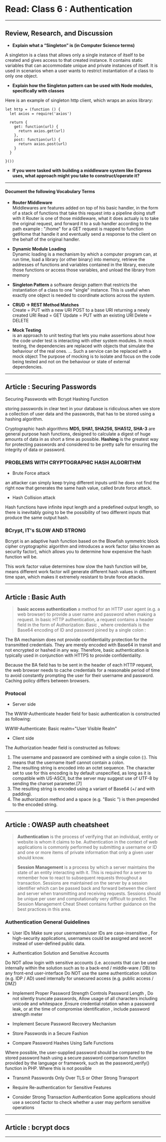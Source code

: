 # Read: Class 6 : Authentication

- - -

## Review, Research, and Discussion


* **Explain what a “Singleton” is (in Computer Science terms)**

A singleton is a class that allows only a single instance of itself to be created and gives access to that created instance. It contains static variables that can accommodate unique and private instances of itself. It is used in scenarios when a user wants to restrict instantiation of a class to only one object.

* **Explain how the Singleton pattern can be used with Node modules, specifically with classes**

Here is an example of singleton http client, which wraps an axios library:
```
let http = (function () {
  let axios = require('axios')

  return {
    get: function(url) {
      return axios.get(url)
    },
    post: function(url) {
      return axios.post(url)
    }
  }

}())
```

* **If you were tasked with building a middleware system like Express uses, what approach might you take to construct/operate it?**

- - -

#### Document the following Vocabulary Terms

* **Router Middleware**     
 Middlewares are features added on top of his basic handler, in the form of a stack of functions that take this request into a pipeline doing stuff with it
Router is one of those middleware, what it does actualy is to take the original request, and forward it to a sub handler according to the path example : "/home" for a GET request is mapped to function getHome that handle it and eventually send a response to the client on the behalf of the original handler.

* **Dynamic Module Loading**       
Dynamic loading is a mechanism by which a computer program can, at run time, load a library (or other binary) into memory, retrieve the addresses of functions and variables contained in the library, execute those functions or access those variables, and unload the library from memory

* **Singleton Pattern** 
     a software design pattern that restricts the instantiation of a class to one "single" instance. This is useful when exactly one object is needed to coordinate actions across the system.

* **CRUD -> REST Method Matches**     
Create = PUT with a new URI
         POST to a base URI returning a newly created URI
Read   = GET
Update = PUT with an existing URI
Delete = DELETE

* **Mock Testing**    
is an approach to unit testing that lets you make assertions about how the code under test is interacting with other system modules. In mock testing, the dependencies are replaced with objects that simulate the behaviour of the real ones. ... Such a service can be replaced with a mock object The purpose of mocking is to isolate and focus on the code being tested and not on the behaviour or state of external dependencies.

- - - 

## Article : Securing Passwords

Securing Passwords with Bcrypt Hashing Function

storing passwords in clear text in your database is ridiculous.when we store a collection of user data and the passwords, that has to be stored using a hashing algorithm.

Cryptographic hash algorithms **MD5, SHA1, SHA256, SHA512, SHA-3** are general purpose hash functions, designed to calculate a digest of huge amounts of data in as short a time as possible. **Hashing** is the greatest way for protecting passwords and considered to be pretty safe for ensuring the integrity of data or password.

### PROBLEMS WITH CRYPTOGRAPHIC HASH ALGORITHM

* Brute Force attack   

an attacker can simply keep trying different inputs until he does not find the right now that generates the same hash value, called brute force attack. 

* Hash Collision attack 

Hash functions have infinite input length and a predefined output length, so there is inevitably going to be the possibility of two different inputs that produce the same output hash.

### BCrypt, IT's SLOW AND STRONG

Bcrypt is an adaptive hash function based on the Blowfish symmetric block cipher cryptographic algorithm and introduces a work factor (also known as security factor), which allows you to determine how expensive the hash function will be.

This work factor value determines how slow the hash function will be, means different work factor will generate different hash values in different time span, which makes it extremely resistant to brute force attacks.  

--- 

## Article : Basic Auth

> **basic access authentication** a method for an HTTP user agent (e.g. a web browser) to provide a user name and password when making a request. In basic HTTP authentication, a request contains a header field in the form of Authorization: Basic <credentials>, where credentials is the Base64 encoding of ID and password joined by a single colon :


The BA mechanism does not provide confidentiality protection for the transmitted credentials. They are merely encoded with Base64 in transit and not encrypted or hashed in any way. Therefore, basic authentication is typically used in conjunction with HTTPS to provide confidentiality.

Because the BA field has to be sent in the header of each HTTP request, the web browser needs to cache credentials for a reasonable period of time to avoid constantly prompting the user for their username and password. Caching policy differs between browsers.

### Protocol

* Server side

The WWW-Authenticate header field for basic authentication is constructed as following:

WWW-Authenticate: Basic realm="User Visible Realm"

* Client side

The Authorization header field is constructed as follows:
1. The username and password are combined with a single colon (:). This means that the username itself cannot contain a colon.
2. The resulting string is encoded into an octet sequence. The character set to use for this encoding is by default unspecified, as long as it is compatible with US-ASCII, but the server may suggest use of UTF-8 by sending the charset parameter.[7]
3. The resulting string is encoded using a variant of Base64 (+/ and with padding).
4. The authorization method and a space (e.g. "Basic ") is then prepended to the encoded string.

- - - 
## Article : OWASP auth cheatsheet

> **Authentication** is the process of verifying that an individual, entity or website is whom it claims to be. Authentication in the context of web applications is commonly performed by submitting a username or ID and one or more items of private information that only a given user should know.

> **Session Management** is a process by which a server maintains the state of an entity interacting with it. This is required for a server to remember how to react to subsequent requests throughout a transaction. Sessions are maintained on the server by a session identifier which can be passed back and forward between the client and server when transmitting and receiving requests. Sessions should be unique per user and computationally very difficult to predict. The Session Management Cheat Sheet contains further guidance on the best practices in this area.


### Authentication General Guidelines

* User IDs
Make sure your usernames/user IDs are case-insensitive , For high-security applications, usernames could be assigned and secret instead of user-defined public data.

* Authentication Solution and Sensitive Accounts

Do NOT allow login with sensitive accounts (i.e. accounts that can be used internally within the solution such as to a back-end / middle-ware / DB) to any front-end user-interface
Do NOT use the same authentication solution (e.g. IDP / AD) used internally for unsecured access (e.g. public access / DMZ)


* Implement Proper Password Strength Controls
Password Length , Do not silently truncate passwords, Allow usage of all characters including unicode and whitespace  ,Ensure credential rotation when a password leak, or at the time of compromise identification , 
include password strength meter 

* Implement Secure Password Recovery Mechanism

* Store Passwords in a Secure Fashion

* Compare Password Hashes Using Safe Functions

Where possible, the user-supplied password should be compared to the stored password hash using a secure password comparison function provided by the language or framework, such as the password_verify() function in PHP. Where this is not possible

* Transmit Passwords Only Over TLS or Other Strong Transport

* Require Re-authentication for Sensitive Features

* Consider Strong Transaction Authentication
Some applications should use a second factor to check whether a user may perform sensitive operations



- - - 
## Article : bcrypt docs
- - - 
